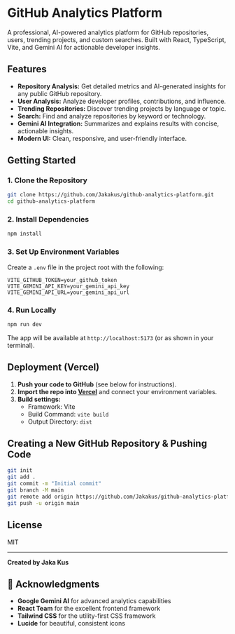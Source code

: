 # GitHub Analytics Platform

A professional, AI-powered analytics platform for GitHub repositories, users, trending projects, and custom searches. Built with React, TypeScript, Vite, and Gemini AI for actionable developer insights.

## Features
- **Repository Analysis:** Get detailed metrics and AI-generated insights for any public GitHub repository.
- **User Analysis:** Analyze developer profiles, contributions, and influence.
- **Trending Repositories:** Discover trending projects by language or topic.
- **Search:** Find and analyze repositories by keyword or technology.
- **Gemini AI Integration:** Summarizes and explains results with concise, actionable insights.
- **Modern UI:** Clean, responsive, and user-friendly interface.

## Getting Started

### 1. Clone the Repository
```sh
git clone https://github.com/Jakakus/github-analytics-platform.git
cd github-analytics-platform
```

### 2. Install Dependencies
```sh
npm install
```

### 3. Set Up Environment Variables
Create a `.env` file in the project root with the following:
```
VITE_GITHUB_TOKEN=your_github_token
VITE_GEMINI_API_KEY=your_gemini_api_key
VITE_GEMINI_API_URL=your_gemini_api_url
```

### 4. Run Locally
```sh
npm run dev
```

The app will be available at `http://localhost:5173` (or as shown in your terminal).

## Deployment (Vercel)
1. **Push your code to GitHub** (see below for instructions).
2. **Import the repo into [Vercel](https://vercel.com/)** and connect your environment variables.
3. **Build settings:**
   - Framework: Vite
   - Build Command: `vite build`
   - Output Directory: `dist`

## Creating a New GitHub Repository & Pushing Code
```sh
git init
git add .
git commit -m "Initial commit"
git branch -M main
git remote add origin https://github.com/Jakakus/github-analytics-platform.git
git push -u origin main
```

## License
MIT

---

**Created by Jaka Kus**

## 📄 Acknowledgments

- **Google Gemini AI** for advanced analytics capabilities
- **React Team** for the excellent frontend framework
- **Tailwind CSS** for the utility-first CSS framework
- **Lucide** for beautiful, consistent icons 